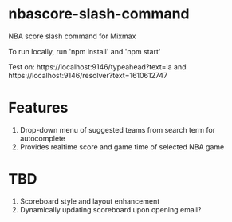 # nbascore-slash-command
NBA score slash command for Mixmax

To run locally, run 'npm install' and 'npm start'

Test on: https://localhost:9146/typeahead?text=la and https://localhost:9146/resolver?text=1610612747

# Features
1. Drop-down menu of suggested teams from search term for autocomplete
2. Provides realtime score and game time of selected NBA game

# TBD
1. Scoreboard style and layout enhancement
2. Dynamically updating scoreboard upon opening email?
